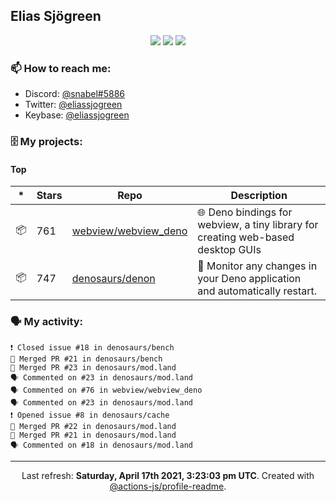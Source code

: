 ## Elias Sjögreen

<p align="center">
  <img src="https://img.shields.io/badge/🎂-dec. 2003-success" />
  <img src="https://img.shields.io/badge/🌎-Stockholm-informational" />
  <img src="https://img.shields.io/badge/👦-He/Him-informational" />
</p>

### 📫 How to reach me:

- Discord: [@snabel#5886](https://discord.com/users/267978757799673866)
- Twitter: [@eliassjogreen](https://twitter.com/eliassjogreen)
- Keybase: [@eliassjogreen](https://keybase.io/eliassjogreen)

### 🗄 My projects:

#### Top
|*|Stars|Repo|Description|
|---|---|---|---|
| 📦 | 761 | [webview/webview_deno](https://github.com/webview/webview_deno) | 🌐 Deno bindings for webview, a tiny library for creating web-based desktop GUIs |
| 📦 | 747 | [denosaurs/denon](https://github.com/denosaurs/denon) | 👀 Monitor any changes in your Deno application and automatically restart. |

### 🗣 My activity:

```
❗️ Closed issue #18 in denosaurs/bench
🎉 Merged PR #21 in denosaurs/bench
🎉 Merged PR #23 in denosaurs/mod.land
🗣 Commented on #23 in denosaurs/mod.land
🗣 Commented on #76 in webview/webview_deno
🗣 Commented on #23 in denosaurs/mod.land
❗️ Opened issue #8 in denosaurs/cache
🎉 Merged PR #22 in denosaurs/mod.land
🎉 Merged PR #21 in denosaurs/mod.land
🗣 Commented on #18 in denosaurs/mod.land
```

------------
<p align="center">Last refresh: <b>Saturday, April 17th 2021, 3:23:03 pm UTC</b>. Created with <a href=https://github.com/marketplace/actions/profile-readme>@actions-js/profile-readme</a>.</p>
